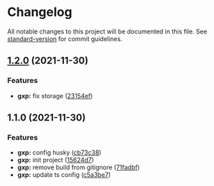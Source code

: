 # Changelog

All notable changes to this project will be documented in this file. See [standard-version](https://github.com/conventional-changelog/standard-version) for commit guidelines.

## [1.2.0](https://github.com/jkdrangel/gxp-core-utils/compare/v1.1.0...v1.2.0) (2021-11-30)


### Features

* **gxp:** fix storage ([23154ef](https://github.com/jkdrangel/gxp-core-utils/commit/23154efb0e62c52bff9206492d67fce0d8a430c3))

## 1.1.0 (2021-11-30)


### Features

* **gxp:** config husky ([cb73c38](https://github.com/jkdrangel/gxp-core-utils/commit/cb73c385e759311b94963cec30935e03b905149c))
* **gxp:** init project ([15624d7](https://github.com/jkdrangel/gxp-core-utils/commit/15624d7b3c5127c5638375594d4959ff411fa2eb))
* **gxp:** remove build from gitignore ([71fadbf](https://github.com/jkdrangel/gxp-core-utils/commit/71fadbf11abdda95aae688a0f07dc82665943f79))
* **gxp:** update ts config ([c5a3be7](https://github.com/jkdrangel/gxp-core-utils/commit/c5a3be7bf6e9880e353e4ff96ea00a2c4271d3b0))
